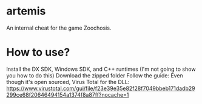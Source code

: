 # artemis
An internal cheat for the game Zoochosis.

# How to use?

Install the DX SDK, Windows SDK, and C++ runtimes (I'm not going to show you how to do this)
Download the zipped folder
Follow the guide: 
Even though it's open sourced, Virus Total for the DLL: https://www.virustotal.com/gui/file/f23e39e35e82f28f7049bbeb171dadb29299ce68f20646494154a1374f8a87ff?nocache=1
